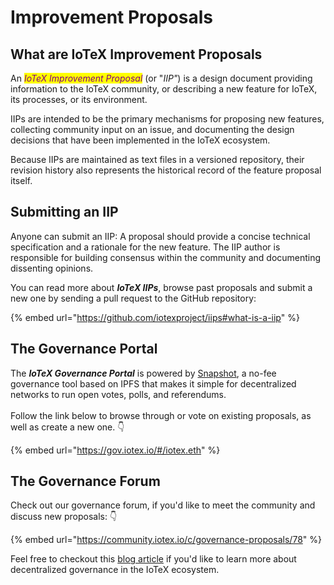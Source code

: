 # Improvement Proposals

## What are IoTeX Improvement Proposals

An _<mark style="color:purple;">IoTeX Improvement Proposal</mark>_ (or "_IIP"_) is a design document providing information to the IoTeX community, or describing a new feature for IoTeX, its processes, or its environment.&#x20;

IIPs are intended to be the primary mechanisms for proposing new features, collecting community input on an issue, and documenting the design decisions that have been implemented in the IoTeX ecosystem.

Because IIPs are maintained as text files in a versioned repository, their revision history also represents the historical record of the feature proposal itself.

## Submitting an IIP

Anyone can submit an IIP: A proposal should provide a concise technical specification and a rationale for the new feature. The IIP author is responsible for building consensus within the community and documenting dissenting opinions.

You can read more about _**IoTeX IIPs**_, browse past proposals and submit a new one by sending a pull request to the GitHub repository:

{% embed url="https://github.com/iotexproject/iips#what-is-a-iip" %}

## The Governance Portal

The _**IoTeX Governance Portal**_ is powered by [Snapshot](https://snapshot.org/#/), a no-fee governance tool based on IPFS that makes it simple for decentralized networks to run open votes, polls, and referendums. \
\
Follow the link below to browse through or vote on existing proposals, as well as create a new one. 👇

{% embed url="https://gov.iotex.io/#/iotex.eth" %}

## The Governance Forum

Check out our governance forum, if you'd like to meet the community and discuss new proposals: 👇

{% embed url="https://community.iotex.io/c/governance-proposals/78" %}

Feel free to checkout this [blog article](https://iotex.io/blog/snapshot-voting-decentralized-governance/) if you'd like to learn more about decentralized governance in the IoTeX ecosystem.&#x20;
